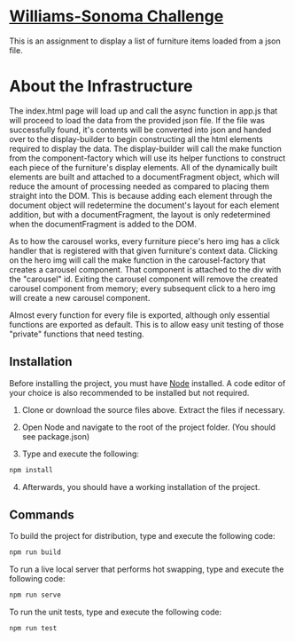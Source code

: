# [Williams-Sonoma Challenge](https://keiththor.github.io/wschallenge/)

This is an assignment to display a list of furniture items loaded from a json file.

# About the Infrastructure

The index.html page will load up and call the async function in app.js that will proceed to load the data from the provided json file. If the file was successfully found, it's contents will be converted into json and handed over to the display-builder to begin constructing all the html elements required to display the data. The display-builder will call the make function from the component-factory which will use its helper functions to construct each piece of the furniture's display elements. All of the dynamically built elements are built and attached to a documentFragment object, which will reduce the amount of processing needed as compared to placing them straight into the DOM. This is because adding each element through the document object will redetermine the document's layout for each element addition, but with a documentFragment, the layout is only redetermined when the documentFragment is added to the DOM.

As to how the carousel works, every furniture piece's hero img has a click handler that is registered with that given furniture's context data. Clicking on the hero img will call the make function in the carousel-factory that creates a carousel component. That component is attached to the div with the "carousel" id. Exiting the carousel component will remove the created carousel component from memory; every subsequent click to a hero img will create a new carousel component.

Almost every function for every file is exported, although only essential functions are exported as default. This is to allow easy unit testing of those "private" functions that need testing.

## Installation

Before installing the project, you must have [Node](https://nodejs.org/en/download/) installed. A code editor of your choice is also recommended to be installed but not required.

1. Clone or download the source files above. Extract the files if necessary.

2. Open Node and navigate to the root of the project folder. (You should see package.json)

3. Type and execute the following:
```bash
npm install
```

4. Afterwards, you should have a working installation of the project.

## Commands

To build the project for distribution, type and execute the following code:
```bash
npm run build
```

To run a live local server that performs hot swapping, type and execute the following code:
```bash
npm run serve
```

To run the unit tests, type and execute the following code:
```bash
npm run test
```
